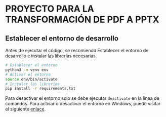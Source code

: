 # PROYECTO PARA LA TRANSFORMACIÓN DE PDF A PPTX

## Establecer el entorno de desarrollo

Antes de ejecutar el código, se recomiendo Establecer el entorno de desarrollo e instalar las librerías necesarias.

```bash
# Establecer el entorno
python3 -m venv env
# Activar el entorno
source env/bin/activate
# Instalar las librerías
pip install -r requirements.txt
```

Para desactivar el entorno solo se debe ejecutar `deactivate` en la línea de comandos. Para activar o desactivar el entorno en Windows, puede visitar el siguiente [enlace](https://docs.python.org/3/library/venv.html).
